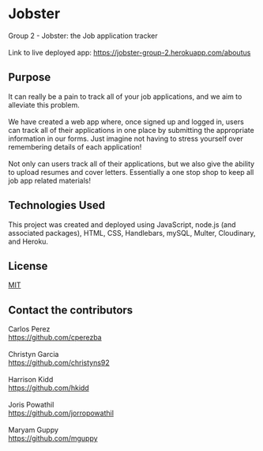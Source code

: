 # Jobster
Group 2 - Jobster: the Job application tracker<br><br>
Link to live deployed app: https://jobster-group-2.herokuapp.com/aboutus

## Purpose
It can really be a pain to track all of your job applications, and we aim to alleviate this problem.  <br><br>
We have created a web app where, once signed up and logged in, users can track all of their applications in one place by submitting the appropriate information in our forms.  Just imagine not having to stress yourself over remembering details of each application!
<br><br>
Not only can users track all of their applications, but we also give the ability to upload resumes and cover letters.  Essentially a one stop shop to keep all job app related materials! 
<br>

## Technologies Used
This project was created and deployed using JavaScript, node.js (and associated packages), HTML, CSS, Handlebars, mySQL, Multer, Cloudinary, and Heroku. 

## License
[MIT](https://choosealicense.com/licenses/mit/)
<br>

## Contact the contributors
Carlos Perez <br>
https://github.com/cperezba
<br><br>
Christyn Garcia <br>
https://github.com/christyns92
<br><br>
Harrison Kidd <br>
https://github.com/hkidd
<br><br>
Joris Powathil <br>
https://github.com/jorropowathil
<br><br>
Maryam Guppy <br>
https://github.com/mguppy 